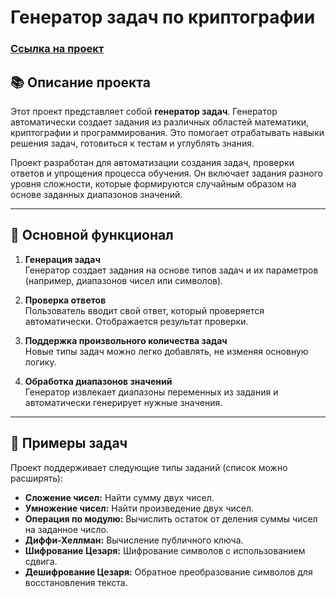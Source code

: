 # Генератор задач по криптографии

### [Ссылка на проект](https://beonedge.github.io/CryptographicTestGenerator/)

## 📚 Описание проекта
Этот проект представляет собой **генератор задач**. Генератор автоматически создает задания из различных областей математики, криптографии и программирования. Это помогает отрабатывать навыки решения задач, готовиться к тестам и углублять знания.

Проект разработан для автоматизации создания задач, проверки ответов и упрощения процесса обучения. Он включает задания разного уровня сложности, которые формируются случайным образом на основе заданных диапазонов значений.

---

## 🔑 Основной функционал
1. **Генерация задач**  
   Генератор создает задания на основе типов задач и их параметров (например, диапазонов чисел или символов).

2. **Проверка ответов**  
   Пользователь вводит свой ответ, который проверяется автоматически. Отображается результат проверки.

3. **Поддержка произвольного количества задач**  
   Новые типы задач можно легко добавлять, не изменяя основную логику.

4. **Обработка диапазонов значений**  
   Генератор извлекает диапазоны переменных из задания и автоматически генерирует нужные значения.

---

## 🧩 Примеры задач
Проект поддерживает следующие типы заданий (список можно расширять):
- **Сложение чисел:** Найти сумму двух чисел.
- **Умножение чисел:** Найти произведение двух чисел.
- **Операция по модулю:** Вычислить остаток от деления суммы чисел на заданное число.
- **Диффи-Хеллман:** Вычисление публичного ключа.
- **Шифрование Цезаря:** Шифрование символов с использованием сдвига.
- **Дешифрование Цезаря:** Обратное преобразование символов для восстановления текста.
